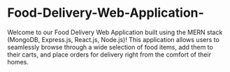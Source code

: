 # Food-Delivery-Web-Application-
Welcome to our Food Delivery Web Application built using the MERN stack (MongoDB, Express.js, React.js, Node.js)! This application allows users to seamlessly browse through a wide selection of food items, add them to their carts, and place orders for delivery right from the comfort of their homes.
